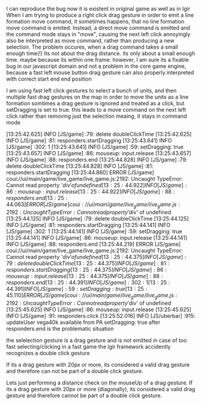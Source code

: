 I can reproduce the bug now
it is existent in original game as well as in lgir
When I am trying to produce a right click drag gesture in order to emit a line formation move command, it sometimes happens, that no line formation move command is emited. Instead, a direct move command is emitted and the command mode stays in "move", causing the next left click annoyingly also be interpreted as move command, rather than producing a new selection.
The problem occures, when a drag command takes a small enough time(!)
Its not about the drag distance. its only about a small enough time. maybe because its within one frame.
however, I am sure its a fixable bug in our javascript domain and not a problem in the core game engine, because a fast left mouse button drag gesture can also properly interpreted with correct start end end position


I am using fast left click gestures to select a bunch of units, and then multiple fast drag gestures on the map in order to move the units as a line formation
somtimes a drag gesture is ignored and treated as a click, but setDragging is set to true.
this leads to a move command on the next left click rather than removing just the selection
meaing, it stays in command mode

[13:25:42.625] INFO [JS/game] :79: delete doubleClickTime
[13:25:42.625] INFO [JS/game] :81: responders.startDragging
[13:25:43.641] INFO [JS/game] :302: 1
[13:25:43.641] INFO [JS/game] :59: setDragging: true
[13:25:43.657] INFO [JS/game] :86: mouseup: input.release 
[13:25:43.657] INFO [JS/game] :88: responders.end
[13:25:44.828] INFO [JS/game] :79: delete doubleClickTime
[13:25:44.828] INFO [JS/game] :81: responders.startDragging
[13:25:44.860] ERROR [JS/game] coui://ui/main/game/live_game/live_game.js:2192: Uncaught TypeError: Cannot read property '$div' of undefined
[13:25:44.922] INFO [JS/game] :86: mouseup: input.release 
[13:25:44.922] INFO [JS/game] :88: responders.end
[13:25:44.063] ERROR [JS/game] coui://ui/main/game/live_game/live_game.js:2192: Uncaught TypeError: Cannot read property '$div' of undefined
[13:25:44.125] INFO [JS/game] :79: delete doubleClickTime
[13:25:44.125] INFO [JS/game] :81: responders.startDragging
[13:25:44.141] INFO [JS/game] :302: 1
[13:25:44.141] INFO [JS/game] :59: setDragging: true
[13:25:44.141] INFO [JS/game] :86: mouseup: input.release 
[13:25:44.141] INFO [JS/game] :88: responders.end
[13:25:44.219] ERROR [JS/game] coui://ui/main/game/live_game/live_game.js:2192: Uncaught TypeError: Cannot read property '$div' of undefined
[13:25:44.375] INFO [JS/game] :79: delete doubleClickTime
[13:25:44.375] INFO [JS/game] :81: responders.startDragging
[13:25:44.375] INFO [JS/game] :86: mouseup: input.release 
[13:25:44.375] INFO [JS/game] :88: responders.end
[13:25:44.391] INFO [JS/game] :302: 1
[13:25:44.391] INFO [JS/game] :59: setDragging: true
[13:25:45.110] ERROR [JS/game] coui://ui/main/game/live_game/live_game.js:2192: Uncaught TypeError: Cannot read property '$div' of undefined
[13:25:45.625] INFO [JS/game] :86: mouseup: input.release 
[13:25:45.625] INFO [JS/game] :91: responders.click
[13:25:52.016] INFO [JS/uberbar] :915: updateUser vega40k available from PA
setDragging: true after responders.end is the problematic situation








the selelection gesture is a drag gesture and is not emitted in case of too fast selecting/clicking in a fast game
the lgir framework accidently recognizes a double click gesture

If its a drag gesture with 20px or more, its considered a valid drag gesture and therefore can not be part of a double click gesture.


Lets just performing a distance check on the mouseUp of a drag gesture. If its a drag gesture with 20px or more (diagonally), its considered a valid drag gesture and therefore cannot be part of a double click gesture.
